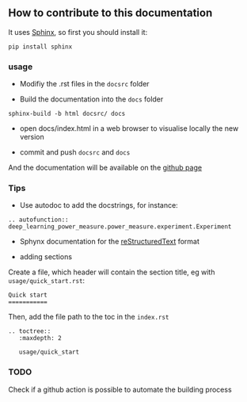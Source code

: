 ## How to contribute to this documentation

It uses [Sphinx](https://www.sphinx-doc.org/en/master/), so first you should install it:

```
pip install sphinx
```

### usage

- Modifiy the .rst files in the `docsrc` folder

- Build the documentation into the `docs` folder
```
sphinx-build -b html docsrc/ docs
```
- open docs/index.html in a web browser to visualise locally the new version

- commit and push `docsrc` and `docs`


And the documentation will be available on the [github page](https://greenai-uppa.github.io/AIPowerMeter/)

### Tips

- Use autodoc to add the docstrings, for instance:
```
.. autofunction:: deep_learning_power_measure.power_measure.experiment.Experiment
```

- Sphynx documentation for the [reStructuredText](https://www.sphinx-doc.org/en/master/usage/restructuredtext/index.html) format

- adding sections

Create a file, which header will contain the section title, eg with `usage/quick_start.rst`:
```
Quick start
===========
```
Then, add the file path to the toc in the `index.rst`
```
.. toctree::
   :maxdepth: 2

   usage/quick_start
```

### TODO 

Check if a github action is possible to automate the building process
